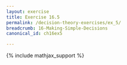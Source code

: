 ```yaml
---
layout: exercise
title: Exercise 16.5
permalink: /decision-theory-exercises/ex_5/
breadcrumb: 16-Making-Simple-Decisions
canonical_id: ch16ex5

---
```


{% include mathjax_support %}
